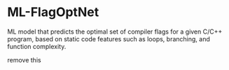 # ML-FlagOptNet
ML model that predicts the optimal set of compiler flags for a given C/C++ program, based on static code features such as loops, branching, and function complexity. 




remove this 
